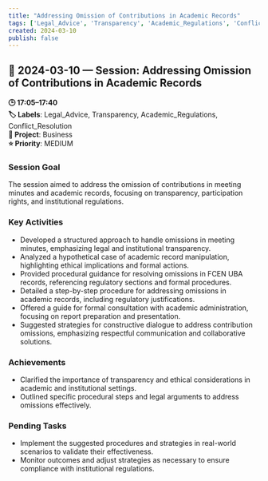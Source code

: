```yaml
---
title: "Addressing Omission of Contributions in Academic Records"
tags: ['Legal_Advice', 'Transparency', 'Academic_Regulations', 'Conflict_Resolution']
created: 2024-03-10
publish: false
---
```


## 📅 2024-03-10 — Session: Addressing Omission of Contributions in Academic Records

**🕒 17:05–17:40**  
**🏷️ Labels**: Legal_Advice, Transparency, Academic_Regulations, Conflict_Resolution  
**📂 Project**: Business  
**⭐ Priority**: MEDIUM  


### Session Goal
The session aimed to address the omission of contributions in meeting minutes and academic records, focusing on transparency, participation rights, and institutional regulations.

### Key Activities
- Developed a structured approach to handle omissions in meeting minutes, emphasizing legal and institutional transparency.
- Analyzed a hypothetical case of academic record manipulation, highlighting ethical implications and formal actions.
- Provided procedural guidance for resolving omissions in FCEN UBA records, referencing regulatory sections and formal procedures.
- Detailed a step-by-step procedure for addressing omissions in academic records, including regulatory justifications.
- Offered a guide for formal consultation with academic administration, focusing on report preparation and presentation.
- Suggested strategies for constructive dialogue to address contribution omissions, emphasizing respectful communication and collaborative solutions.

### Achievements
- Clarified the importance of transparency and ethical considerations in academic and institutional settings.
- Outlined specific procedural steps and legal arguments to address omissions effectively.

### Pending Tasks
- Implement the suggested procedures and strategies in real-world scenarios to validate their effectiveness.
- Monitor outcomes and adjust strategies as necessary to ensure compliance with institutional regulations.
